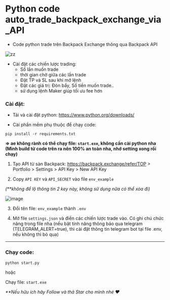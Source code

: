 # Python code auto_trade_backpack_exchange_via_API


- Code python trade trên Backpack Exchange thông qua Backpack API

![zz](https://github.com/user-attachments/assets/f56819a3-700e-46da-9ef2-952bbafdbb19)

- Cài đặt các chiến lược trading:
  + Số lần muốn trade
  + thời gian chờ giữa các lần trade
  + Đặt TP và SL sau khi mở lệnh
  + Đặt các giá trị: Đòn bẩy, Số tiền muốn trade..
  + sử dụng lệnh Maker giúp tối ưu fee hơn

 
<h3>Cài đặt:</h3>

- Tải và cài đặt python: https://www.python.org/downloads/

- Cài phần mềm phụ thuộc để chạy code:

 ```
 pip install -r requirements.txt
 ```

**=> ae không rành có thể chạy file: `start.exe`, không cần cài python nha (Mình build từ code trên ra nên 100% an toàn nha, nhớ setting xong rồi chạy)**

1. Tạo API  từ sàn Backpack: https://backpack.exchange/refer/TOP > Portfolio > Settings > API Key > New API Key
   
2. Copy `API KEY` và `API_SECRET` vào file `env_example`

_(**không để lộ thông tin 2 key này, không sử dụng nữa có thể xóa đi)_

   ![image](https://github.com/user-attachments/assets/96b6248d-e66e-4c2a-91bc-c09b3fc9d74c)
   
3. Đổi tên file: `env_example` thành `.env`
   
4. Mở file `settings.json` và điền các chiến lược trade vào. Có ghi chú chức năng trong file nha
(nếu bật tính năng thông báo qua telegram (TELEGRAM_ALERT=true), thì cài đặt thông tin telegram bot tại file .env, nếu không thì bỏ qua)
----------------------------

 <h3>Chạy code:</h3>
 
```
python start.py
```

hoặc

Chạy file: `start.exe`

_**Nếu hữu ích hãy Follow và thả Star cho mình nhé ❤️_
